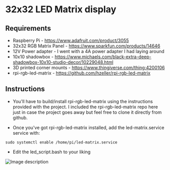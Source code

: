 32x32 LED Matrix display
==================================================

Requirements
------------

* Raspberry Pi - https://www.adafruit.com/product/3055
* 32x32 RGB Matrix Panel - https://www.sparkfun.com/products/14646
* 12V Power adapter - I went with a 4A power adapter I had laying around
* 10x10 shadowbox - https://www.michaels.com/black-extra-deep-shadowbox-10x10-studio-decor/10229048.html
* 3D printed corner mounts - https://www.thingiverse.com/thing:4200106
* rpi-rgb-led-matrix - https://github.com/hzeller/rpi-rgb-led-matrix

Instructions
------------
* You'll have to build/install rpi-rgb-led-matrix using the instructions provided with the project.
I included the rpi-rgb-led-matrix repo here just in case the project goes away but feel free to clone it directly from github. 

* Once you've got rpi-rgb-led-matrix installed, add the led-matrix.service service with:
```
sudo systemctl enable /home/pi/led-matrix.service
```
* Edit the led_script.bash to your liking

![Image description](https://lh3.googleusercontent.com/HhpxGvmw7vmEbX8zxnuxBtZDYuEHyW6twBPieB6tmW3tL-B6edxm3uFcogYKzpSlKJDICxD7bXlx4miF-zojeMUuPn8M9yUf27J6eJOMIF1HmJD2jX9tQwEg5lGQFTIG3xgQck9XHUc=w530-h706-no)
